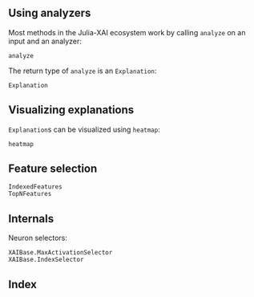 ## Using analyzers
Most methods in the Julia-XAI ecosystem work by calling `analyze` on an input and an analyzer:
```@docs
analyze
```

The return type of `analyze` is an `Explanation`:
```@docs
Explanation
```

## Visualizing explanations
`Explanation`s can be visualized using `heatmap`:
```@docs
heatmap
```

## Feature selection
```@docs
IndexedFeatures
TopNFeatures
```

## Internals
Neuron selectors:
```@docs
XAIBase.MaxActivationSelector
XAIBase.IndexSelector
```

## Index
```@index
```
